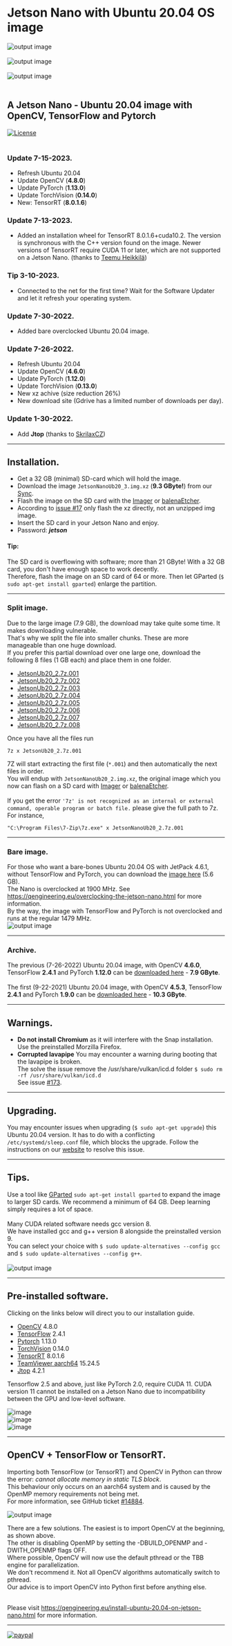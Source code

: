 # Jetson Nano with Ubuntu 20.04 OS image
![output image]( https://qengineering.eu/images/SDcard32GBJetsonUB20.webp )<br/><br/>
![output image]( https://qengineering.eu/images/ScreenUb20_2.webp )<br/><br/>
![output image]( https://qengineering.eu/images/JetsonUB20version.webp )<br/><br/>
## A Jetson Nano - Ubuntu 20.04 image with OpenCV, TensorFlow and Pytorch
[![License](https://img.shields.io/badge/License-BSD%203--Clause-blue.svg)](https://opensource.org/licenses/BSD-3-Clause)<br/><br/>
### Update 7-15-2023. 
- Refresh Ubuntu 20.04
- Update OpenCV (**4.8.0**)
- Update PyTorch (**1.13.0**)
- Update TorchVision (**0.14.0**)
- New: TensorRT (**8.0.1.6**)
### Update 7-13-2023. 
- Added an installation wheel for TensorRT 8.0.1.6+cuda10.2. The version is synchronous with the C++ version found on the image. Newer versions of TensorRT require CUDA 11 or later, which are not supported on a Jetson Nano. (thanks to [Teemu Heikkilä](https://github.com/theikkila))
### Tip 3-10-2023. 
- Connected to the net for the first time? Wait for the Software Updater and let it refresh your operating system.
### Update 7-30-2022. 
- Added bare overclocked Ubuntu 20.04 image.
### Update 7-26-2022. 
- Refresh Ubuntu 20.04
- Update OpenCV (**4.6.0**)
- Update PyTorch (**1.12.0**)
- Update TorchVision (**0.13.0**)
- New xz achive (size reduction 26%)
- New download site (Gdrive has a limited number of downloads per day).
### Update 1-30-2022. 
- Add **Jtop** (thanks to [SkrilaxCZ](https://github.com/rbonghi/jetson_stats/issues/173))

------------

## Installation.

- Get a 32 GB (minimal) SD-card which will hold the image. 
- Download the image `JetsonNanoUb20_3.img.xz` (**9.3 GByte!**) from our [Sync](https://ln5.sync.com/dl/f65071870/b5vp32ch-8s23cgn4-b9e4w24q-i2sf9aw2). 
- Flash the image on the SD card with the [Imager](https://www.raspberrypi.org/software/) or [balenaEtcher](https://www.balena.io/etcher/).
- According to [issue #17](https://github.com/Qengineering/Jetson-Nano-image/issues/17#) only flash the xz directly, not an unzipped img image.
- Insert the SD card in your Jetson Nano and enjoy.
- Password: ***jetson***
  
#### Tip:<br>
The SD card is overflowing with software; more than 21 GByte! With a 32 GB card, you don't have enough space to work decently.<br>
Therefore, flash the image on an SD card of 64 or more. Then let GParted (`$ sudo apt-get install gparted`) enlarge the partition.

------------

### Split image.

Due to the large image (7.9 GB), the download may take quite some time. It makes downloading vulnerable.<br/>
That's why we split the file into smaller chunks. These are more manageable than one huge download.<br/>
If you prefer this partial download over one large one, download the following 8 files (1 GB each) and place them in one folder.</br>
- [JetsonUb20_2.7z.001](https://ln5.sync.com/dl/44d2f0f10/9h9skipf-i7jaixkh-mpbznnev-vk58qfaa)
- [JetsonUb20_2.7z.002](https://ln5.sync.com/dl/d506a8680/rfs5jync-rgnkvk9u-igwjc2y5-pxkppy4c)
- [JetsonUb20_2.7z.003](https://ln5.sync.com/dl/21e5b83e0/e87zbu2t-mx8vvhh4-z7kww4g3-hfe68b46)
- [JetsonUb20_2.7z.004](https://ln5.sync.com/dl/401753da0/qipc4az9-7amw452w-asiazc5u-t8t4yy99)
- [JetsonUb20_2.7z.005](https://ln5.sync.com/dl/866cb6b90/zrpbzhyk-p392casn-qqmp2g6c-qwxiz7nq)
- [JetsonUb20_2.7z.006](https://ln5.sync.com/dl/84b315060/w6mb6jyi-pnhrxs2i-e3mqn747-8yqzpc4n)
- [JetsonUb20_2.7z.007](https://ln5.sync.com/dl/7a82d6820/xn6y9jva-xqeqfqkq-hbu5kkr2-dssdjhhq)
- [JetsonUb20_2.7z.008](https://ln5.sync.com/dl/01c6d8a60/6nrvzuv9-4s8ik4wh-3hqn6b8k-4cj4hkz4)

Once you have all the files run
```
7z x JetsonUb20_2.7z.001
```
7Z will start extracting the first file (`*.001`) and then automatically the next files in order.</br>
You will endup with `JetsonNanoUb20_2.img.xz`, the original image which you now can flash on a SD card with [Imager](https://www.raspberrypi.org/software/) or [balenaEtcher](https://www.balena.io/etcher/).<br/><br/>
If you get the error `'7z' is not recognized as an internal or external command, operable program or batch file.` please give the full path to 7z. For instance,
```
"C:\Program Files\7-Zip\7z.exe" x JetsonNanoUb20_2.7z.001
```

------------

### Bare image.

For those who want a bare-bones Ubuntu 20.04 OS with JetPack 4.6.1, without TensorFlow and PyTorch, you can download the [image here](https://ln5.sync.com/dl/7261d3770/jebr2z9k-kwj4wwvd-3wxjtqsx-36zbu3cx) (5.6 GB).<br/>
The Nano is overclocked at 1900 MHz. See https://qengineering.eu/overclocking-the-jetson-nano.html for more information.<br/>
By the way, the image with TensorFlow and PyTorch is not overclocked and runs at the regular 1479 MHz.<br/>
![output image]( https://qengineering.eu/images/OverNanoUb20.webp )<br/>

------------

### Archive.

The previous (7-26-2022) Ubuntu 20.04 image, with OpenCV **4.6.0**, TensorFlow **2.4.1** and PyTorch **1.12.0** can be [downloaded here](https://ln5.sync.com/dl/741c98fe0/x8kxkhgs-cgmzk7rf-n4m7pyw8-h64tzbv5) - **7.9 GByte**.<br><br> 
The first (9-22-2021) Ubuntu 20.04 image, with OpenCV **4.5.3**, TensorFlow **2.4.1** and PyTorch **1.9.0** can be [downloaded here](https://drive.google.com/file/d/13IsHEH8RnpFwJob1ZeJynVj40BKt5qBL/view?usp=sharing) - **10.3 GByte**. 

------------

## Warnings.

* **Do not install Chromium** as it will interfere with the Snap installation. Use the preinstalled Morzilla Firefox.
* **Corrupted lavapipe** You may encounter a warning during booting that the lavapipe is broken.<br/>
The solve the issue remove the /usr/share/vulkan/icd.d folder `$ sudo rm -rf /usr/share/vulkan/icd.d`<br/>
See issue [#173](https://github.com/rbonghi/jetson_stats/issues/173).


------------

## Upgrading.

You may encounter issues when upgrading (`$ sudo apt-get upgrade`) this Ubuntu 20.04 version. It has to do with a conflicting `/etc/systemd/sleep.conf` file, which blocks the upgrade.
Follow the instructions on our [website](https://qengineering.eu/install-ubuntu-20.04-on-jetson-nano.html#upgrade) to resolve this issue.

------------

## Tips.

Use a tool like [GParted](https://gparted.org/) `sudo apt-get install gparted` to expand the image to larger SD cards. We recommend a minimum of 64 GB. Deep learning simply requires a lot of space.<br/><br/>
Many CUDA related software needs gcc version 8.<br/> We have installed gcc and g++ version 8 alongside the preinstalled version 9.<br/>
You can select your choice with `$ sudo update-alternatives --config gcc` and `$ sudo update-alternatives --config g++`.<br/><br/>
![output image]( https://qengineering.eu/images/SelectorUb20.webp )<br/>

------------

## Pre-installed software.

Clicking on the links below will direct you to our installation guide.<br>

- [OpenCV](https://qengineering.eu/install-opencv-on-jetson-nano.html) 4.8.0
- [TensorFlow](https://qengineering.eu/install-tensorflow-2.4.0-on-jetson-nano.html) 2.4.1
- [Pytorch](https://qengineering.eu/install-pytorch-on-jetson-nano.html) 1.13.0
- [TorchVision](https://qengineering.eu/install-pytorch-on-jetson-nano.html) 0.14.0
- [TensorRT](https://github.com/Qengineering/Jetson-Nano-Ubuntu-20-image/issues/11) 8.0.1.6
- [TeamViewer aarch64](https://www.teamviewer.com/en/download/linux/) 15.24.5
- [Jtop](https://github.com/rbonghi/jetson_stats) 4.2.1

Tensorflow 2.5 and above, just like PyTorch 2.0, require CUDA 11. CUDA version 11 cannot be installed on a Jetson Nano due to incompatibility between the GPU and low-level software.

![image](https://github.com/Qengineering/Jetson-Nano-Ubuntu-20-image/assets/44409029/466e8a7e-b610-41c9-bfdb-5291465f24e4)<br>
![image](https://github.com/Qengineering/Jetson-Nano-Ubuntu-20-image/assets/44409029/f7931af3-d4c2-4ca0-bf00-d09e2c18e313)<br>
![image](https://github.com/Qengineering/Jetson-Nano-Ubuntu-20-image/assets/44409029/6df69080-f84f-465a-a20f-199d4b2a98b2)<br>

------------

## OpenCV + TensorFlow or TensorRT.

Importing both TensorFlow (or TensorRT) and OpenCV in Python can throw the error: _cannot allocate memory in static TLS block_.<br/>
This behaviour only occurs on an aarch64 system and is caused by the OpenMP memory requirements not being met.<br/>
For more information, see GitHub ticket [#14884](https://github.com/opencv/opencv/issues/14884).<br/>

![output image](https://qengineering.eu/images/SwapImportOpenCVJetson.webp)

There are a few solutions. The easiest is to import OpenCV at the beginning, as shown above.<br/>
The other is disabling OpenMP by setting the -DBUILD_OPENMP and -DWITH_OPENMP flags OFF.<br/>
Where possible, OpenCV will now use the default pthread or the TBB engine for parallelization.<br/>
We don't recommend it. Not all OpenCV algorithms automatically switch to pthread.<br/>
Our advice is to import OpenCV into Python first before anything else.<br/><br/>

Please visit https://qengineering.eu/install-ubuntu-20.04-on-jetson-nano.html for more information.<br/>

------------

[![paypal](https://qengineering.eu/images/TipJarSmall4.png)](https://www.paypal.com/cgi-bin/webscr?cmd=_s-xclick&hosted_button_id=CPZTM5BB3FCYL) 

